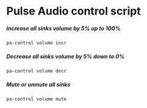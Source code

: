 # Pulse Audio control script

##### Increase all sinks volume by 5% up to 100%
`pa-control volume incr`

##### Decrease all sinks volume by 5% down to 0%
`pa-control volume decr`

##### Mute or unmute all sinks
`pa-control volume mute`